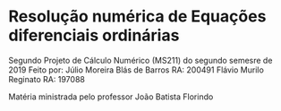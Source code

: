 # Resolução numérica de Equações diferenciais ordinárias

Segundo Projeto de Cálculo Numérico (MS211) do segundo semesre de 2019
Feito por:
Júlio Moreira Blás de Barros RA: 200491
Flávio Murilo Reginato RA: 197088

Matéria ministrada pelo professor João Batista Florindo
